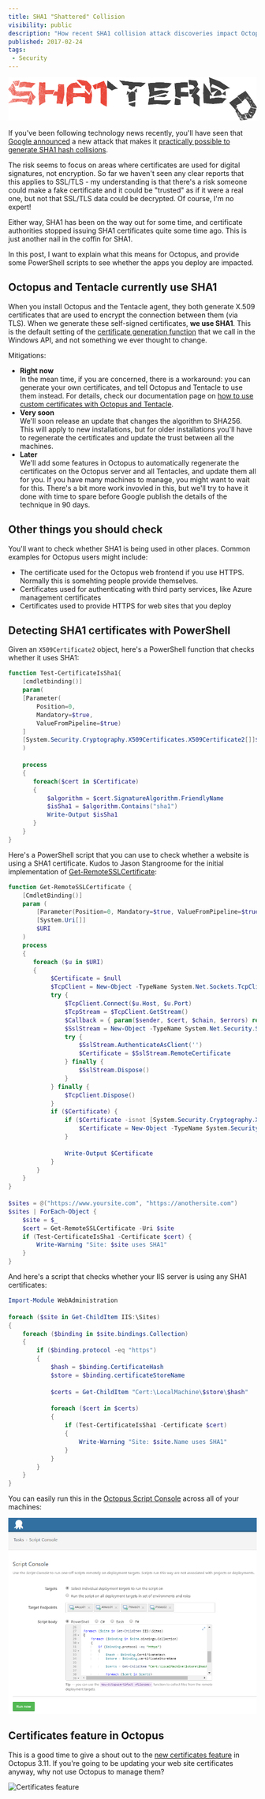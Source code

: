 ```yaml
---
title: SHA1 "Shattered" Collision 
visibility: public
description: "How recent SHA1 collision attack discoveries impact Octopus, and PowerShell scripts to detect if you use SHA1 certificates"
published: 2017-02-24
tags: 
 - Security
---
```


![SHA1ttered logo](shattered-logo.png)

If you've been following technology news recently, you'll have seen that [Google announced](https://security.googleblog.com/2017/02/announcing-first-sha1-collision.html) a new attack that makes it [practically possible to generate SHA1 hash collisions](http://shattered.io/). 

The risk seems to focus on areas where certificates are used for digital signatures, not encryption. So far we haven't seen any clear reports that this applies to SSL/TLS - my understanding is that there's a risk someone could make a fake certificate and it could be "trusted" as if it were a real one, but not that SSL/TLS data could be decrypted. Of course, I'm no expert! 

Either way, SHA1 has been on the way out for some time, and certificate authorities stopped issuing SHA1 certificates quite some time ago. This is just another nail in the coffin for SHA1. 

In this post, I want to explain what this means for Octopus, and provide some PowerShell scripts to see whether the apps you deploy are impacted. 

## Octopus and Tentacle currently use SHA1

When you install Octopus and the Tentacle agent, they both generate X.509 certificates that are used to encrypt the connection between them (via TLS). When we generate these self-signed certificates, **we use SHA1**. This is the default setting of the [certificate generation function](https://msdn.microsoft.com/en-us/library/windows/desktop/aa376039(v=vs.85).aspx) that we call in the Windows API, and not something we ever thought to change. 

Mitigations:

 - **Right now**  
   In the mean time, if you are concerned, there is a workaround: you can generate your own certificates, and tell Octopus and Tentacle to use them instead. For details, check our documentation page on [how to use custom certificates with Octopus and Tentacle](https://octopus.com/docs/how-to/how-to-use-custom-certificates-with-octopus-server-and-tentacle). 
 - **Very soon**  
   We'll soon release an update that changes the algorithm to SHA256. This will apply to new installations, but for older installations you'll have to regenerate the certificates and update the trust between all the machines. 
 - **Later**  
   We'll add some features in Octopus to automatically regenerate the certificates on the Octopus server and all Tentacles, and update them all for you. If you have many machines to manage, you might want to wait for this. There's a bit more work invovled in this, but we'll try to have it done with time to spare before Google publish the details of the technique in 90 days. 

## Other things you should check

You'll want to check whether SHA1 is being used in other places. Common examples for Octopus users might include:

 - The certificate used for the Octopus web frontend if you use HTTPS. Normally this is somehting people provide themselves. 
 - Certificates used for authenticating with third party services, like Azure management certificates
 - Certificates used to provide HTTPS for web sites that you deploy

## Detecting SHA1 certificates with PowerShell

Given an `X509Certificate2` object, here's a PowerShell function that checks whether it uses SHA1:

```powershell
function Test-CertificateIsSha1{
    [cmdletbinding()]
    param(  
    [Parameter(
        Position=0, 
        Mandatory=$true, 
        ValueFromPipeline=$true)
    ]
    [System.Security.Cryptography.X509Certificates.X509Certificate2[]]$Certificate
    ) 

    process 
    {
       foreach($cert in $Certificate)
       {
           $algorithm = $cert.SignatureAlgorithm.FriendlyName
           $isSha1 = $algorithm.Contains("sha1")
           Write-Output $isSha1
       }
    }
}
```

Here's a PowerShell script that you can use to check whether a website is using a SHA1 certificate. Kudos to Jason Stangroome for the initial implementation of [Get-RemoteSSLCertificate](https://gist.github.com/jstangroome/5945820):

```powershell
function Get-RemoteSSLCertificate {
    [CmdletBinding()]
    param (
        [Parameter(Position=0, Mandatory=$true, ValueFromPipeline=$true)]
        [System.Uri[]]
        $URI
    )
    process 
    {
       foreach ($u in $URI)
       {
            $Certificate = $null
            $TcpClient = New-Object -TypeName System.Net.Sockets.TcpClient
            try {
                $TcpClient.Connect($u.Host, $u.Port)
                $TcpStream = $TcpClient.GetStream()
                $Callback = { param($sender, $cert, $chain, $errors) return $true }
                $SslStream = New-Object -TypeName System.Net.Security.SslStream -ArgumentList @($TcpStream, $true, $Callback)
                try {
                    $SslStream.AuthenticateAsClient('')
                    $Certificate = $SslStream.RemoteCertificate
                } finally {
                    $SslStream.Dispose()
                }
            } finally {
                $TcpClient.Dispose()
            }
            if ($Certificate) {
                if ($Certificate -isnot [System.Security.Cryptography.X509Certificates.X509Certificate2]) {
                    $Certificate = New-Object -TypeName System.Security.Cryptography.X509Certificates.X509Certificate2 -ArgumentList $Certificate
                }

                Write-Output $Certificate
            }
        }
    }
}

$sites = @("https://www.yoursite.com", "https://anothersite.com")
$sites | ForEach-Object {
    $site = $_
    $cert = Get-RemoteSSLCertificate -Uri $site
    if (Test-CertificateIsSha1 -Certificate $cert) {
        Write-Warning "Site: $site uses SHA1"
    }
}
```

And here's a script that checks whether your IIS server is using any SHA1 certificates:

```powershell
Import-Module WebAdministration

foreach ($site in Get-ChildItem IIS:\Sites)
{
    foreach ($binding in $site.bindings.Collection)
    {
        if ($binding.protocol -eq "https") 
        {
            $hash = $binding.CertificateHash
            $store = $binding.certificateStoreName

            $certs = Get-ChildItem "Cert:\LocalMachine\$store\$hash"

            foreach ($cert in $certs) 
            {
                if (Test-CertificateIsSha1 -Certificate $cert) 
                {
                    Write-Warning "Site: $site.Name uses SHA1"
                }
            } 
        }
    }
}
```

You can easily run this in the [Octopus Script Console](https://octopus.com/docs/administration/script-console) across all of your machines: 

![Running the IIS SHA1 binding detection in the Octopus script console](shattered-console.png "width=500")

## Certificates feature in Octopus

This is a good time to give a shout out to the [new certificates feature](https://octopus.com/blog/certificates-feature) in Octopus 3.11. If you're going to be updating your web site certificates anyway, why not use Octopus to manage them? 

![Certificates feature](https://i.octopus.com/blog/201702-certificate_list-BR7P.png "width=500")
 
